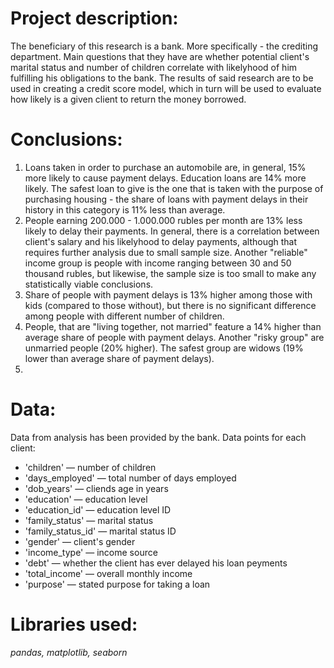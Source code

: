 # Project description:
The beneficiary of this research is a bank. More specifically - the crediting department. Main questions that they have are whether potential client's marital status and number of children correlate with likelyhood of him fulfilling his obligations to the bank. The results of said research are to be used in creating a credit score model, which in turn will be used to evaluate how likely is a given client to return the money borrowed.

# Conclusions:
1. Loans taken in order to purchase an automobile are, in general, 15% more likely to cause payment delays. Education loans are 14% more likely. The safest loan to give is the one that is taken with the purpose of purchasing housing - the share of loans with payment delays in their history in this category is 11% less than average.
2. People earning 200.000 - 1.000.000 rubles per month are 13% less likely to delay their payments. In general, there is a correlation between client's salary and his likelyhood to delay payments, although that requires further analysis due to small sample size. Another "reliable" income group is people with income ranging between 30 and 50 thousand rubles, but likewise, the sample size is too small to make any statistically viable conclusions.
3. Share of people with payment delays is 13% higher among those with kids (compared to those without), but there is no significant difference among people with different number of children.
4. People, that are "living together, not married" feature a 14% higher than average share of people with payment delays. Another "risky group" are unmarried people (20% higher). The safest group are widows (19% lower than average share of payment delays).
5. 

# Data:
Data from analysis has been provided by the bank. Data points for each client:
- 'children' — number of children
- 'days_employed' — total number of days employed
- 'dob_years' — cliends age in years
- 'education' — education level
- 'education_id' — education level ID
- 'family_status' — marital status
- 'family_status_id' — marital status ID
- 'gender' — client's gender
- 'income_type' — income source
- 'debt' — whether the client has ever delayed his loan peyments
- 'total_income' — overall monthly income
- 'purpose' — stated purpose for taking a loan

# Libraries used:
*pandas, matplotlib, seaborn*
